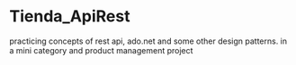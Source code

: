 ﻿# Tienda_ApiRest
practicing concepts of rest api, ado.net and some other design patterns. 
in a mini category and product management project
